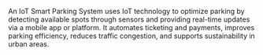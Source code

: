 An IoT Smart Parking System uses IoT technology to optimize parking by detecting available spots through sensors and providing real-time updates via a mobile app or platform. It automates ticketing and payments, improves parking efficiency, reduces traffic congestion, and supports sustainability in urban areas.
